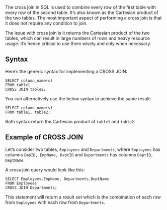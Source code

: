 
The cross join in SQL is used to combine every row of the first table with every row of the second table. It’s also known as the Cartesian product of the two tables. The most important aspect of performing a cross join is that it does not require any condition to join.

The issue with cross join is it returns the Cartesian product of the two tables, which can result in large numbers of rows and heavy resource usage. It’s hence critical to use them wisely and only when necessary.

## Syntax

Here’s the generic syntax for implementing a CROSS JOIN:

```
SELECT column_name(s)
FROM table1
CROSS JOIN table2;
```

You can alternatively use the below syntax to achieve the same result:

```
SELECT column_name(s)
FROM table1, table2;
```

Both syntax return the Cartesian product of `table1` and `table2`.

## Example of CROSS JOIN

Let’s consider two tables, `Employees` and `Departments`, where `Employees` has columns `EmpID, EmpName, DeptID` and `Departments` has columns `DeptID, DeptName`.

A cross join query would look like this:

```
SELECT Employees.EmpName, Departments.DeptName
FROM Employees 
CROSS JOIN Departments;
```

This statement will return a result set which is the combination of each row from `Employees` with each row from `Departments`.